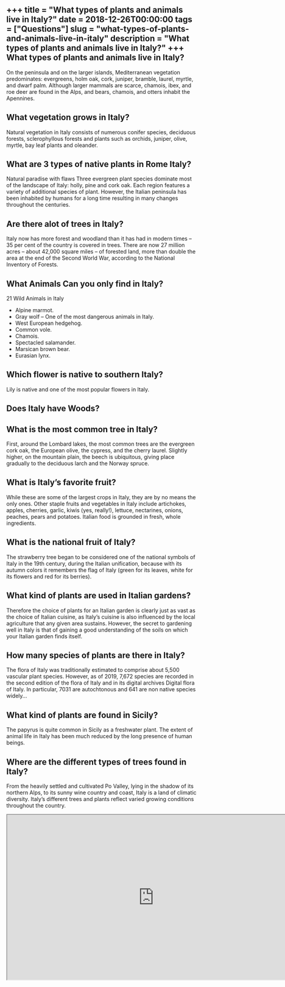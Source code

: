 +++
title = "What types of plants and animals live in Italy?"
date = 2018-12-26T00:00:00
tags = ["Questions"]
slug = "what-types-of-plants-and-animals-live-in-italy"
description = "What types of plants and animals live in Italy?"
+++
What types of plants and animals live in Italy?
-----------------------------------------------

On the peninsula and on the larger islands, Mediterranean vegetation predominates: evergreens, holm oak, cork, juniper, bramble, laurel, myrtle, and dwarf palm. Although larger mammals are scarce, chamois, ibex, and roe deer are found in the Alps, and bears, chamois, and otters inhabit the Apennines.

What vegetation grows in Italy?
-------------------------------

Natural vegetation in Italy consists of numerous conifer species, deciduous forests, sclerophyllous forests and plants such as orchids, juniper, olive, myrtle, bay leaf plants and oleander.

What are 3 types of native plants in Rome Italy?
------------------------------------------------

Natural paradise with flaws Three evergreen plant species dominate most of the landscape of Italy: holly, pine and cork oak. Each region features a variety of additional species of plant. However, the Italian peninsula has been inhabited by humans for a long time resulting in many changes throughout the centuries.

Are there alot of trees in Italy?
---------------------------------

Italy now has more forest and woodland than it has had in modern times – 35 per cent of the country is covered in trees. There are now 27 million acres – about 42,000 square miles – of forested land, more than double the area at the end of the Second World War, according to the National Inventory of Forests.

What Animals Can you only find in Italy?
----------------------------------------

21 Wild Animals in Italy

- Alpine marmot.
- Gray wolf – One of the most dangerous animals in Italy.
- West European hedgehog.
- Common vole.
- Chamois.
- Spectacled salamander.
- Marsican brown bear.
- Eurasian lynx.

Which flower is native to southern Italy?
-----------------------------------------

Lily is native and one of the most popular flowers in Italy.

Does Italy have Woods?
----------------------

What is the most common tree in Italy?
--------------------------------------

First, around the Lombard lakes, the most common trees are the evergreen cork oak, the European olive, the cypress, and the cherry laurel. Slightly higher, on the mountain plain, the beech is ubiquitous, giving place gradually to the deciduous larch and the Norway spruce.

What is Italy’s favorite fruit?
-------------------------------

While these are some of the largest crops in Italy, they are by no means the only ones. Other staple fruits and vegetables in Italy include artichokes, apples, cherries, garlic, kiwis (yes, really!), lettuce, nectarines, onions, peaches, pears and potatoes. Italian food is grounded in fresh, whole ingredients.

What is the national fruit of Italy?
------------------------------------

The strawberry tree began to be considered one of the national symbols of Italy in the 19th century, during the Italian unification, because with its autumn colors it remembers the flag of Italy (green for its leaves, white for its flowers and red for its berries).

What kind of plants are used in Italian gardens?
------------------------------------------------

Therefore the choice of plants for an Italian garden is clearly just as vast as the choice of Italian cuisine, as Italy’s cuisine is also influenced by the local agriculture that any given area sustains. However, the secret to gardening well in Italy is that of gaining a good understanding of the soils on which your Italian garden finds itself.

How many species of plants are there in Italy?
----------------------------------------------

The flora of Italy was traditionally estimated to comprise about 5,500 vascular plant species. However, as of 2019, 7,672 species are recorded in the second edition of the flora of Italy and in its digital archives Digital flora of Italy. In particular, 7031 are autochtonous and 641 are non native species widely…

What kind of plants are found in Sicily?
----------------------------------------

The papyrus is quite common in Sicily as a freshwater plant. The extent of animal life in Italy has been much reduced by the long presence of human beings.

Where are the different types of trees found in Italy?
------------------------------------------------------

From the heavily settled and cultivated Po Valley, lying in the shadow of its northern Alps, to its sunny wine country and coast, Italy is a land of climatic diversity. Italy’s different trees and plants reflect varied growing conditions throughout the country.

<iframe allow="accelerometer; autoplay; clipboard-write; encrypted-media; gyroscope; picture-in-picture" allowfullscreen="" class="__youtube_prefs__  epyt-is-override  no-lazyload" data-no-lazy="1" data-origheight="433" data-origwidth="770" data-skipgform_ajax_framebjll="" height="433" id="_ytid_74635" loading="lazy" src="https://www.youtube.com/embed/udtMCxWrqtI?enablejsapi=1&autoplay=0&cc_load_policy=0&cc_lang_pref=&iv_load_policy=1&loop=0&modestbranding=0&rel=1&fs=1&playsinline=0&autohide=2&theme=dark&color=red&controls=1&" title="YouTube player" width="770"></iframe>